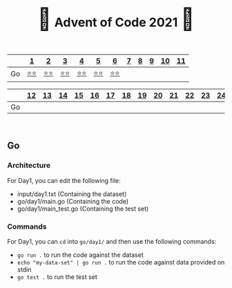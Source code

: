 <div align="center">
    <h1>
    <span style="font-size: 50px">🎄</span>
    Advent of Code 2021
    <span style="font-size: 50px">🎄</span>
    </h1>
</div>

<br />

<div align="center">

|           | <a href="https://adventofcode.com/2021/day/1">1</a>                                            | <a href="https://adventofcode.com/2021/day/2">2</a>                                            | <a href="https://adventofcode.com/2021/day/3">3</a>                                            | <a href="https://adventofcode.com/2021/day/4">4</a>                                            | <a href="https://adventofcode.com/2021/day/5">5</a>                                            | <a href="https://adventofcode.com/2021/day/6">6</a>                                            | <a href="https://adventofcode.com/2021/day/7">7</a>                                           | <a href="https://adventofcode.com/2021/day/8">8</a>                                         | <a href="https://adventofcode.com/2021/day/9">9</a>                                            | <a href="https://adventofcode.com/2021/day/10">10</a>                                           | <a href="https://adventofcode.com/2021/day/11">11</a>                                            |
| --------- | ---------------------------------------------------------------------------------------------- | ---------------------------------------------------------------------------------------------- | ---------------------------------------------------------------------------------------------- | ---------------------------------------------------------------------------------------------- | ---------------------------------------------------------------------------------------------- | ---------------------------------------------------------------------------------------------- | --------------------------------------------------------------------------------------------- | ------------------------------------------------------------------------------------------- | ---------------------------------------------------------------------------------------------- | ----------------------------------------------------------------------------------------------- | ------------------------------------------------------------------------------------------------ |
| Go        | <a href="http://github.com/baspar/adventofcode2021/tree/master/go/day1/main.go">⭐⭐</a>       | <a href="http://github.com/baspar/adventofcode2021/tree/master/go/day2/main.go">⭐⭐</a>       | <a href="http://github.com/baspar/adventofcode2021/tree/master/go/day3/main.go">⭐⭐</a>       | <a href="http://github.com/baspar/adventofcode2021/tree/master/go/day4/main.go">⭐⭐</a>       | <a href="http://github.com/baspar/adventofcode2021/tree/master/go/day5/main.go">⭐⭐</a>       | <a href="http://github.com/baspar/adventofcode2021/tree/master/go/day6/main.go">⭐⭐</a>       | <a href="http://github.com/baspar/adventofcode2021/tree/master/go/day7/main.go"> </a>         | <a href="http://github.com/baspar/adventofcode2021/tree/master/go/day8/main.go"> </a>       | <a href="http://github.com/baspar/adventofcode2021/tree/master/go/day9/main.go"> </a>          | <a href="http://github.com/baspar/adventofcode2021/tree/master/go/day10/main.go"> </a>          | <a href="http://github.com/baspar/adventofcode2021/tree/master/go/day11/main.go"> </a>           |

|           | <a href="https://adventofcode.com/2021/day/12">12</a>                                          | <a href="https://adventofcode.com/2021/day/13">13</a>                                          | <a href="https://adventofcode.com/2021/day/14">14</a>                                          | <a href="https://adventofcode.com/2021/day/15">15</a>                                          | <a href="https://adventofcode.com/2021/day/16">16</a>                                          | <a href="https://adventofcode.com/2021/day/17">17</a>                                          | <a href="https://adventofcode.com/2021/day/18">18</a>                                         | <a href="https://adventofcode.com/2021/day/19">19</a>                                       | <a href="https://adventofcode.com/2021/day/20">20</a>                                          | <a href="https://adventofcode.com/2021/day/21">21</a>                                           | <a href="https://adventofcode.com/2021/day/22">22</a>                                            | <a href="https://adventofcode.com/2021/day/23">23</a>                                       | <a href="https://adventofcode.com/2021/day/24">24</a>                                      | <a href="https://adventofcode.com/2021/day/25">25</a>                                      |
| --------- | ---------------------------------------------------------------------------------------------- | ---------------------------------------------------------------------------------------------- | ---------------------------------------------------------------------------------------------- | ------------------------------------------------------------------------------------------     | -------------------------------------------------------------------------------------------    | -------------------------------------------------------------------------------------------    | -------------------------------------------------------------------------------------------   | ------------------------------------------------------------------------------------------- | -------------------------------------------------------------------------------------------    | -------------------------------------------------------------------------------------------     | -------------------------------------------------------------------------------------------      | ------------------------------------------------------------------------------------------- | ------------------------------------------------------------------------------------------ | ------------------------------------------------------------------------------------------ |
| Go        | <a href="http://github.com/baspar/adventofcode2021/tree/master/go/day12/main.go"> </a>         | <a href="http://github.com/baspar/adventofcode2021/tree/master/go/day13/main.go"> </a>         | <a href="http://github.com/baspar/adventofcode2021/tree/master/go/day14/main.go"> </a>         | <a href="http://github.com/baspar/adventofcode2021/tree/master/go/day15/main.go"> </a>         | <a href="http://github.com/baspar/adventofcode2021/tree/master/go/day16/main.go"> </a>         | <a href="http://github.com/baspar/adventofcode2021/tree/master/go/day17/main.go"> </a>         | <a href="http://github.com/baspar/adventofcode2021/tree/master/go/day18/main.go"> </a>        | <a href="http://github.com/baspar/adventofcode2021/tree/master/go/day19/main.go"> </a>      | <a href="http://github.com/baspar/adventofcode2021/tree/master/go/day20/main.go"> </a>         | <a href="http://github.com/baspar/adventofcode2021/tree/master/go/day21/main.go"> </a>          | <a href="http://github.com/baspar/adventofcode2021/tree/master/go/day22/main.go"> </a>           | <a href="http://github.com/baspar/adventofcode2021/tree/master/go/day23/main.go"> </a>      | <a href="http://github.com/baspar/adventofcode2021/tree/master/go/day24/main.go"></a>      | <a href="http://github.com/baspar/adventofcode2021/tree/master/go/day25/main.go"></a>      |

</div>

<br />

## Go

### Architecture

For Day1, you can edit the following file:
 - input/day1.txt (Containing the dataset)
 - go/day1/main.go (Containing the code)
 - go/day1/main_test.go (Containing the test set)

### Commands

For Day1, you can `cd` into `go/day1/` and then use the following commands:
 - `go run .` to run the code against the dataset
 - `echo "my-data-set" | go run .` to run the code against data provided on stdin
 - `go test .` to run the test set
